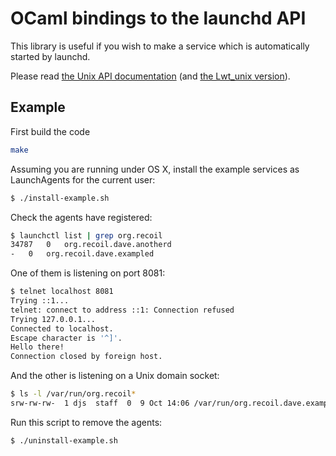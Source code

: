OCaml bindings to the launchd API
=================================

This library is useful if you wish to make a service which is
automatically started by launchd.

Please read
[the Unix API documentation](https://djs55.github.io/ocaml-launchd/launchd) (and
[the Lwt_unix version](https://djs55.github.io/ocaml-launchd/launchd.lwt)).

Example
-------

First build the code

```sh
make
```

Assuming you are running under OS X, install the example services
as LaunchAgents for the current user:

```sh
$ ./install-example.sh
```

Check the agents have registered:

```sh
$ launchctl list | grep org.recoil
34787	0	org.recoil.dave.anotherd
-	0	org.recoil.dave.exampled
```

One of them is listening on port 8081:

```sh
$ telnet localhost 8081
Trying ::1...
telnet: connect to address ::1: Connection refused
Trying 127.0.0.1...
Connected to localhost.
Escape character is '^]'.
Hello there!
Connection closed by foreign host.
```

And the other is listening on a Unix domain socket:

```sh
$ ls -l /var/run/org.recoil*
srw-rw-rw-  1 djs  staff  0  9 Oct 14:06 /var/run/org.recoil.dave.exampled
```

Run this script to remove the agents:

```sh
$ ./uninstall-example.sh
```
